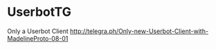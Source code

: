 # UserbotTG
Only a Userbot Client
<http://telegra.ph/Only-new-Userbot-Client-with-MadelineProto-08-01>

